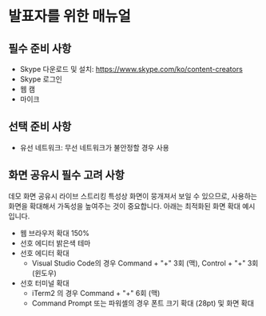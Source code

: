 # 발표자를 위한 매뉴얼 #

## 필수 준비 사항 ##

* Skype 다운로드 및 설치: https://www.skype.com/ko/content-creators
* Skype 로그인
* 웹 캠
* 마이크


## 선택 준비 사항 ##

* 유선 네트워크: 무선 네트워크가 불안정할 경우 사용


## 화면 공유시 필수 고려 사항 ##

데모 화면 공유시 라이브 스트리킹 특성상 화면이 뭉개져서 보일 수 있으므로, 사용하는 화면을 확대해서 가독성을 높여주는 것이 중요합니다. 아래는 최적화된 화면 확대 예시입니다.

* 웹 브라우저 확대 150%
* 선호 에디터 밝은색 테마
* 선호 에디터 확대
  * Visual Studio Code의 경우 Command + "+" 3회 (맥), Control + "+" 3회 (윈도우)
* 선호 터미널 확대
  * iTerm2 의 경우 Command + "+" 6회 (맥)
  * Command Prompt 또는 파워셸의 경우 폰트 크기 확대 (28pt) 및 화면 확대

